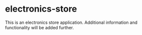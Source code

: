 # electronics-store

This is an electronics store application. 
Additional information and functionality will be added further.